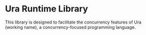 # Ura Runtime Library

This library is designed to facilitate the concurrency features of Ura (working name), a concurrency-focused programming language.
